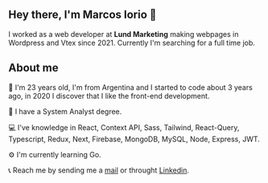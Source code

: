 ## Hey there, I'm Marcos Iorio 👋

I worked as a web developer at **Lund Marketing** making webpages in Wordpress and Vtex since 2021.
Currently I'm searching for a full time job.

## About me

👱 I'm 23 years old, I'm from Argentina and I started to code about 3 years ago, in 2020 I discover that I like the front-end development.

📖 I have a System Analyst degree.

💻 I've knowledge in React, Context API, Sass, Tailwind, React-Query, Typescript, Redux, Next, Firebase, MongoDB, MySQL, Node, Express, JWT.

⚙️ I'm currently learning Go.

📞 Reach me by sending me a [mail](marcossiorio@gmail.com) or throught [Linkedin](https://www.linkedin.com/in/marcos-ignacio-iorio/).

